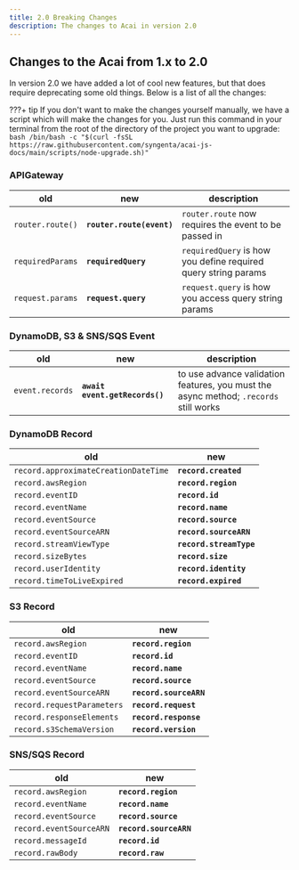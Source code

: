 ```yaml
---
title: 2.0 Breaking Changes
description: The changes to Acai in version 2.0
---
```


## Changes to the Acai from 1.x to 2.0

In version 2.0 we have added a lot of cool new features, but that does require deprecating some old things. Below is a list of all the changes:

???+ tip
    If you don't want to make the changes yourself manually, we have a script which will make the changes for you. Just run this command in your terminal from the root of the directory of the project you want to upgrade:
    ```bash
    /bin/bash -c "$(curl -fsSL https://raw.githubusercontent.com/syngenta/acai-js-docs/main/scripts/node-upgrade.sh)"
    ```

### APIGateway

| old              | new                       | description                                                    |
|------------------|---------------------------|----------------------------------------------------------------|
| `router.route()` | **`router.route(event)`** | `router.route` now requires the event to be passed in          |
| `requiredParams` | **`requiredQuery`**       | `requiredQuery` is how you define required query string params |
| `request.params` | **`request.query`**       | `request.query` is how you access query string params          |

### DynamoDB, S3 & SNS/SQS Event

| old             | new                            | description                                                                           |
|-----------------|--------------------------------|---------------------------------------------------------------------------------------|
| `event.records` | **`await event.getRecords()`** | to use advance validation features, you must the async method; `.records` still works |


### DynamoDB Record

| old                                  | new                     |
|--------------------------------------|-------------------------|
| `record.approximateCreationDateTime` | **`record.created`**    |
| `record.awsRegion`                   | **`record.region`**     |
| `record.eventID`                     | **`record.id`**         |
| `record.eventName`                   | **`record.name`**       |
| `record.eventSource`                 | **`record.source`**     |
| `record.eventSourceARN`              | **`record.sourceARN`**  |
| `record.streamViewType`              | **`record.streamType`** |
| `record.sizeBytes`                   | **`record.size`**       |
| `record.userIdentity`                | **`record.identity`**   |
| `record.timeToLiveExpired`           | **`record.expired`**    |

### S3 Record

| old                                   | new                    |
|---------------------------------------|------------------------|
| `record.awsRegion`                    | **`record.region`**    |
| `record.eventID`                      | **`record.id`**        |
| `record.eventName`                    | **`record.name`**      |
| `record.eventSource`                  | **`record.source`**    |
| `record.eventSourceARN`               | **`record.sourceARN`** |
| `record.requestParameters`            | **`record.request`**   |
| `record.responseElements`             | **`record.response`**  |
| `record.s3SchemaVersion`              | **`record.version`**   |

### SNS/SQS Record

| old                                   | new                    |
|---------------------------------------|------------------------|
| `record.awsRegion`                    | **`record.region`**    |
| `record.eventName`                    | **`record.name`**      |
| `record.eventSource`                  | **`record.source`**    |
| `record.eventSourceARN`               | **`record.sourceARN`** |
| `record.messageId`                    | **`record.id`**        |
| `record.rawBody`                      | **`record.raw`**       |

